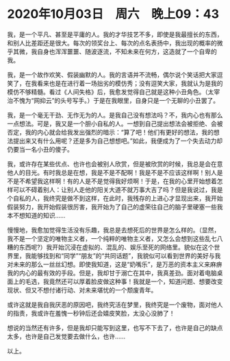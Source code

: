 # 2020年10月03日　周六　晚上09：43

我，是一个平凡、甚至是平庸的人。我的才华技艺不多，即使是我最擅长的东西，和别人比差距还是很大。每次的领奖台上、每次的点名表扬中，我出现的概率的微乎其微，我自身也浑浑噩噩、随波逐流，不知未来在何方，这造就了一个自卑的我。

我，是一个故作欢笑、假装幽默的人。我的言语并不流畅，偶尔说个笑话把大家逗笑了，在我看来也是在进行着一场拙劣的模仿秀；没有逗笑大家，我就认为是我的模仿不够精髓。看过《人间失格》后，我愈发觉得自己就是这种小丑角色。（太宰治不愧为“网抑云”的头号写手。）于是在我眼里，自身只是一个无聊的小丑罢了。

我，是一个毫无干劲、无作无为的人。是我自己没有想法吗？不，我内心也有那么一点想法。可是，我又是一个胆小自私的人。一想到自己提出想法会被拒绝、会被否定，我的内心就会给我发出强烈的暗示：“算了吧！他们有更好的想法，我的想法提出来又有什么用呢？还是多为自己想想吧。”如此，我便成为了一个失去动力却仍要当一名小丑的傻子。

我，或许存在某些优点、也许也会被别人欣赏，但是被欣赏的时候，我总是会在意他人的目光。有时我总是在想，我是不是不配啊！我是不是不应该这样啊！别人是不是不希望我这样啊！有的人是不是觉得我好烦啊！于是，在我的心里开始想着怎样可以不碍着别人：让别人走他的阳关大道不就万事大吉了吗？但是我说过，我是个自私的人，我终究是做不到这样，在此时，我残存的上进心才显现出来，我开始假装努力，我开始假装很厉害，我开始为了自己的虚荣往自己的脑子里硬塞一些我本不想知道的知识……

慢慢地，我愈加觉得生活没有乐趣，我总是去想死后的世界是怎么样的。（显然，我不是一个坚定的唯物主义者，一个纯粹的唯物主义者，又怎么会想到这些乱七八糟的东西呢?）我开始沉浸在虚拟的、混乱的、娱乐至死的网络里。貌似在这个世界里，我能够找到和“同学”“朋友”的“共同话题”，我貌似可以看到世界的美好与我对未来的那么一丝丝幻想。即使我知道，这是“奶嘴乐”，是万恶的资本主义来麻痹我的内心的最有效的手段。但是，我却甘于溺亡在其中，我真差劲。面对着电脑桌面上的毛选，我竟然还可以厚着脸皮做这种事！我就是一个，知道问题、想要改变现状、但又不想付诸行动、对未来堪忧的一个颓废青年。

或许这就是我自我厌恶的原因吧，我终究活在梦里，我终究是一个废物，面对他人的指责，我或许在羞愧一秒钟后还会嬉皮笑脸，太没心没肺了！

想说的当然还有许多，但是我却只能写到这里，也写不下去了，也许是自己的缺点太多，也许是自己发觉要去做什么，也许……

以上。
